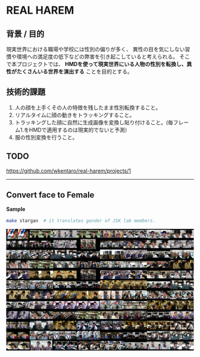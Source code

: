 # REAL HAREM


## 背景 / 目的

現実世界における職場や学校には性別の偏りが多く、
異性の目を気にしない習慣や環境への満足度の低下などの弊害を引き起こしていると考えられる。
そこで本プロジェクトでは、
**HMDを使って現実世界にいる人物の性別を転換し、異性がたくさんいる世界を演出する**
ことを目的とする。


## 技術的課題

1. 人の顔を上手くその人の特徴を残したまま性別転換すること。
1. リアルタイムに顔の動きをトラッキングすること。
1. トラッキングした顔に自然に生成画像を変換し貼り付けること。(毎フレーム1.をHMDで適用するのは現実的でないと予測）
1. 服の性別変換を行うこと。

## TODO

https://github.com/wkentaro/real-harem/projects/1

---

## Convert face to Female

**Sample**

```bash
make stargan  # it translates gender of JSK lab members.
```

![](.readme/stargan_transgender_jsk.jpg)
